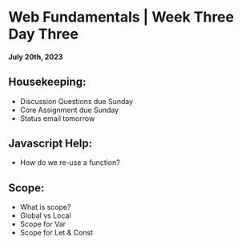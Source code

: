 # Web Fundamentals | Week Three Day Three
#### July 20th, 2023

## Housekeeping:
- Discussion Questions due Sunday
- Core Assignment due Sunday
- Status email tomorrow

## Javascript Help:
- How do we re-use a function?

## Scope:
- What is scope?
- Global vs Local
- Scope for Var
- Scope for Let & Const